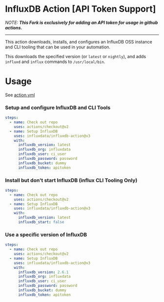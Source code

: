 # InfluxDB Action [API Token Support]

_NOTE: **This Fork is exclusively for adding an API token for usage in github actions.**_

---

This action downloads, installs, and configures an InfluxDB OSS instance and CLI tooling that can be used in your automation.

This downloads the specified version (or `latest` or `nightly`), and adds `influxd` and `influx` commands to `/usr/local/bin`.

# Usage

See [action.yml](action.yml)

### Setup and configure InfluxDB and CLI Tools
```yaml
steps:
  - name: Check out repo
    uses: actions/checkout@v2
  - name: Setup InfluxDB
    uses: influxdata/influxdb-action@v3
    with:
      influxdb_version: latest
      influxdb_org: influxdata
      influxdb_user: ci_user
      influxdb_password: password
      influxdb_bucket: dummy
      influxdb_token: apitoken
```

### Install but don't start InfluxDB (influx CLI Tooling Only)
```yaml
steps:
  - name: Check out repo
    uses: actions/checkout@v2
  - name: Setup InfluxDB
    uses: influxdata/influxdb-action@v3
    with:
      influxdb_version: latest
      influxdb_start: false
```

### Use a specific version of InfluxDB
```yaml
steps:
  - name: Check out repo
    uses: actions/checkout@v2
  - name: Setup InfluxDB
    uses: influxdata/influxdb-action@v3
    with:
      influxdb_version: 2.6.1
      influxdb_org: influxdata
      influxdb_user: ci_user
      influxdb_password: password
      influxdb_bucket: dummy
      influxdb_token: apitoken
```
